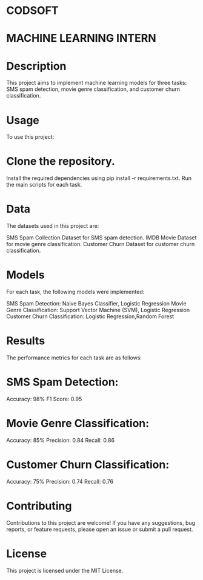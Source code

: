 # CODSOFT

# MACHINE LEARNING INTERN

# Description
This project aims to implement machine learning models for three tasks: SMS spam detection, movie genre classification, and customer churn classification.

# Usage
To use this project:

# Clone the repository.
Install the required dependencies using pip install -r requirements.txt.
Run the main scripts for each task.
# Data
The datasets used in this project are:

SMS Spam Collection Dataset for SMS spam detection.
IMDB Movie Dataset for movie genre classification.
Customer Churn Dataset for customer churn classification.

# Models
For each task, the following models were implemented:

SMS Spam Detection: Naive Bayes Classifier, Logistic Regression
Movie Genre Classification: Support Vector Machine (SVM), Logistic Regression
Customer Churn Classification: Logistic Regression,Random Forest

# Results
The performance metrics for each task are as follows:

# SMS Spam Detection:

Accuracy: 98%
F1 Score: 0.95

# Movie Genre Classification:

Accuracy: 85%
Precision: 0.84
Recall: 0.86

# Customer Churn Classification:

Accuracy: 75%
Precision: 0.74
Recall: 0.76

# Contributing
Contributions to this project are welcome! If you have any suggestions, bug reports, or feature requests, please open an issue or submit a pull request.

# License
This project is licensed under the MIT License.

